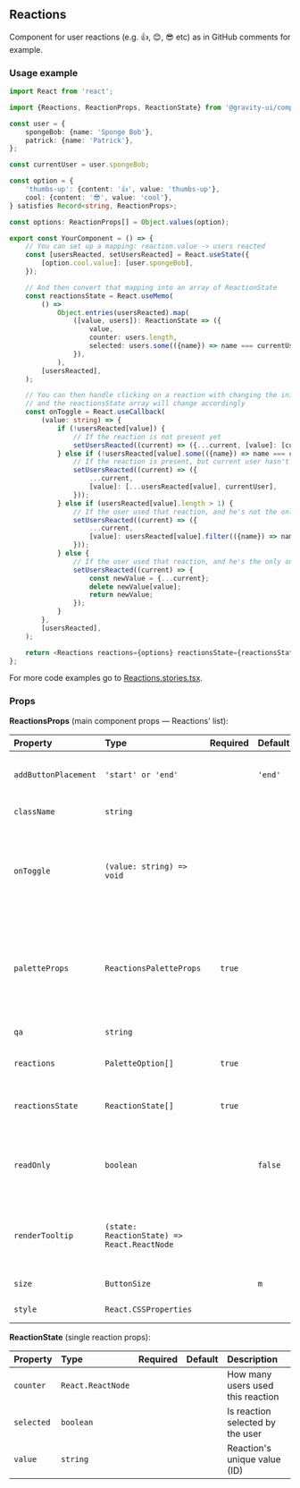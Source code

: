 ## Reactions

Component for user reactions (e.g. 👍, 😊, 😎 etc) as in GitHub comments for example.

### Usage example

```typescript
import React from 'react';

import {Reactions, ReactionProps, ReactionState} from '@gravity-ui/components';

const user = {
    spongeBob: {name: 'Sponge Bob'},
    patrick: {name: 'Patrick'},
};

const currentUser = user.spongeBob;

const option = {
    'thumbs-up': {content: '👍', value: 'thumbs-up'},
    cool: {content: '😎', value: 'cool'},
} satisfies Record<string, ReactionProps>;

const options: ReactionProps[] = Object.values(option);

export const YourComponent = () => {
    // You can set up a mapping: reaction.value -> users reacted
    const [usersReacted, setUsersReacted] = React.useState({
        [option.cool.value]: [user.spongeBob],
    });

    // And then convert that mapping into an array of ReactionState
    const reactionsState = React.useMemo(
        () =>
            Object.entries(usersReacted).map(
                ([value, users]): ReactionState => ({
                    value,
                    counter: users.length,
                    selected: users.some(({name}) => name === currentUser.name),
                }),
            ),
        [usersReacted],
    );

    // You can then handle clicking on a reaction with changing the inital mapping,
    // and the reactionsState array will change accordingly
    const onToggle = React.useCallback(
        (value: string) => {
            if (!usersReacted[value]) {
                // If the reaction is not present yet
                setUsersReacted((current) => ({...current, [value]: [currentUser]}));
            } else if (!usersReacted[value].some(({name}) => name === currentUser.name)) {
                // If the reaction is present, but current user hasn't selected it yet
                setUsersReacted((current) => ({
                    ...current,
                    [value]: [...usersReacted[value], currentUser],
                }));
            } else if (usersReacted[value].length > 1) {
                // If the user used that reaction, and he's not the only one who used it
                setUsersReacted((current) => ({
                    ...current,
                    [value]: usersReacted[value].filter(({name}) => name !== currentUser.name),
                }));
            } else {
                // If the user used that reaction, and he's the only one who used it
                setUsersReacted((current) => {
                    const newValue = {...current};
                    delete newValue[value];
                    return newValue;
                });
            }
        },
        [usersReacted],
    );

    return <Reactions reactions={options} reactionsState={reactionsState} onToggle={onToggle} />;
};
```

For more code examples go to [Reactions.stories.tsx](https://github.com/gravity-ui/components/blob/main/src/components/Reactions/__stories__/Reactions.stories.tsx).

### Props

**ReactionsProps** (main component props — Reactions' list):

| Property             | Type                                        | Required | Default | Description                                                                                    |
| :------------------- | :------------------------------------------ | :------: | :------ | :--------------------------------------------------------------------------------------------- |
| `addButtonPlacement` | `'start' or 'end'`                          |          | `'end'` | Position of the "Add reaction" button.                                                         |
| `className`          | `string`                                    |          |         | HTML `class` attribute                                                                         |
| `onToggle`           | `(value: string) => void`                   |          |         | Fires when a user clicks on a Reaction (in a Palette or in the Reactions' list)                |
| `paletteProps`       | `ReactionsPaletteProps`                     |  `true`  |         | Notifications' palette props — it's a `Palette` component with available reactions to the user |
| `qa`                 | `string`                                    |          |         | `qa` attribute for testing                                                                     |
| `reactions`          | `PaletteOption[]`                           |  `true`  |         | List of all available reactions                                                                |
| `reactionsState`     | `ReactionState[]`                           |  `true`  |         | List of reactions that were used                                                               |
| `readOnly`           | `boolean`                                   |          | `false` | readOnly state (usage example: only signed in users can react)                                 |
| `renderTooltip`      | `(state: ReactionState) => React.ReactNode` |          |         | Reaction's tooltip with the list of reacted users for example                                  |
| `size`               | `ButtonSize`                                |          | `m`     | Buttons's size                                                                                 |
| `style`              | `React.CSSProperties`                       |          |         | HTML `style` attribute                                                                         |

**ReactionState** (single reaction props):

| Property   | Type              | Required | Default | Description                       |
| :--------- | :---------------- | :------: | :------ | :-------------------------------- |
| `counter`  | `React.ReactNode` |          |         | How many users used this reaction |
| `selected` | `boolean`         |          |         | Is reaction selected by the user  |
| `value`    | `string`          |          |         | Reaction's unique value (ID)      |
